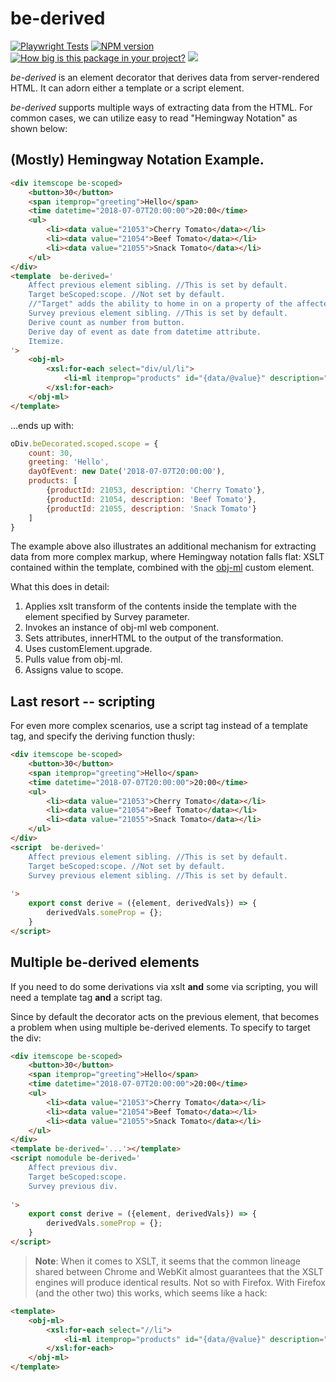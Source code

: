 # be-derived

[![Playwright Tests](https://github.com/bahrus/be-derived/actions/workflows/CI.yml/badge.svg?branch=baseline)](https://github.com/bahrus/be-derived/actions/workflows/CI.yml)
[![NPM version](https://badge.fury.io/js/be-derived.png)](http://badge.fury.io/js/be-derived)
[![How big is this package in your project?](https://img.shields.io/bundlephobia/minzip/be-derived?style=for-the-badge)](https://bundlephobia.com/result?p=be-derived)
<img src="http://img.badgesize.io/https://cdn.jsdelivr.net/npm/be-derived?compression=gzip">

*be-derived* is an element decorator that derives data from server-rendered HTML.  It can adorn either a template or a script element.

*be-derived* supports multiple ways of extracting data from the HTML.  For common cases, we can utilize easy to read "Hemingway Notation" as shown below:

## (Mostly) Hemingway Notation Example.

```html
<div itemscope be-scoped>
    <button>30</button>
    <span itemprop="greeting">Hello</span>
    <time datetime="2018-07-07T20:00:00">20:00</time>
    <ul>
        <li><data value="21053">Cherry Tomato</data></li>
        <li><data value="21054">Beef Tomato</data></li>
        <li><data value="21055">Snack Tomato</data></li>
    </ul>
</div>
<template  be-derived='
    Affect previous element sibling. //This is set by default.
    Target beScoped:scope. //Not set by default.  
    //"Target" adds the ability to home in on a property of the affected element.
    Survey previous element sibling. //This is set by default.
    Derive count as number from button.
    Derive day of event as date from datetime attribute.
    Itemize.
'>
    <obj-ml>
        <xsl:for-each select="div/ul/li">
            <li-ml itemprop="products" id="{data/@value}" description="{data/text()}"></li-ml>
        </xsl:for-each> 
    </obj-ml>
</template>
```

...ends up with: 

```JavaScript
oDiv.beDecorated.scoped.scope = {
    count: 30,
    greeting: 'Hello',
    dayOfEvent: new Date('2018-07-07T20:00:00'),
    products: [
        {productId: 21053, description: 'Cherry Tomato'},
        {productId: 21054, description: 'Beef Tomato'},
        {productId: 21055, description: 'Snack Tomato'}
    ]
}
```

The example above also illustrates an additional mechanism for extracting data from more complex markup, where Hemingway notation falls flat:  XSLT contained within the template, combined with the [obj-ml](https://github.com/bahrus/obj-ml) custom element.

What this does in detail:

1.  Applies xslt transform of the contents inside the template with the element specified by Survey parameter.
2.  Invokes an instance of obj-ml web component.
3.  Sets attributes, innerHTML to the output of the transformation.
4.  Uses customElement.upgrade.
5.  Pulls value from obj-ml.
6.  Assigns value to scope.



## Last resort -- scripting

For even more complex scenarios, use a script tag instead of a template tag, and specify the deriving function thusly:

```html
<div itemscope be-scoped>
    <button>30</button>
    <span itemprop="greeting">Hello</span>
    <time datetime="2018-07-07T20:00:00">20:00</time>
    <ul>
        <li><data value="21053">Cherry Tomato</data></li>
        <li><data value="21054">Beef Tomato</data></li>
        <li><data value="21055">Snack Tomato</data></li>
    </ul>
</div>
<script  be-derived='
    Affect previous element sibling. //This is set by default.
    Target beScoped:scope. //Not set by default.
    Survey previous element sibling. //This is set by default.
    
'>
    export const derive = ({element, derivedVals}) => {
        derivedVals.someProp = {};
    }
</script>
```

## Multiple be-derived elements

If you need to do some derivations via xslt **and** some via scripting, you will need a template tag **and** a script tag.

Since by default the decorator acts on the previous element, that becomes a problem when using multiple be-derived elements.  To specify to target the div:

```html
<div itemscope be-scoped>
    <button>30</button>
    <span itemprop="greeting">Hello</span>
    <time datetime="2018-07-07T20:00:00">20:00</time>
    <ul>
        <li><data value="21053">Cherry Tomato</data></li>
        <li><data value="21054">Beef Tomato</data></li>
        <li><data value="21055">Snack Tomato</data></li>
    </ul>
</div>
<template be-derived='...'></template>
<script nomodule be-derived='
    Affect previous div. 
    Target beScoped:scope.
    Survey previous div.
    
'>
    export const derive = ({element, derivedVals}) => {
        derivedVals.someProp = {};
    }
</script>
```

>**Note**:  When it comes to XSLT, it seems that the common lineage shared between Chrome and WebKit almost guarantees that the XSLT engines will produce identical results.  Not so with Firefox.  With Firefox (and the other two) this works, which seems like a hack:

```html
<template>
    <obj-ml>
        <xsl:for-each select="//li">
            <li-ml itemprop="products" id="{data/@value}" description="{data/text()}"></li-ml>
        </xsl:for-each> 
    </obj-ml>
</template>
```







